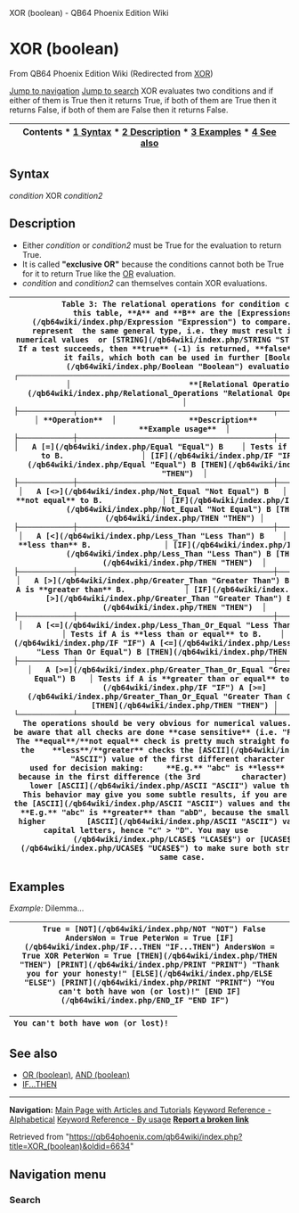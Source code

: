 


XOR (boolean) - QB64 Phoenix Edition Wiki








# XOR (boolean)



From QB64 Phoenix Edition Wiki
(Redirected from [XOR](/qb64wiki/index.php?title=XOR&redirect=no "XOR"))


[Jump to navigation](#mw-head)
[Jump to search](#searchInput)
XOR evaluates two conditions and if either of them is True then it returns True, if both of them are True then it returns False, if both of them are False then it returns False.


  






| Contents * [1 Syntax](#Syntax) * [2 Description](#Description) * [3 Examples](#Examples) * [4 See also](#See_also) |
| --- |


## Syntax


*condition* XOR *condition2*
  




## Description


* Either *condition* or *condition2* must be True for the evaluation to return True.
* It is called **"exclusive OR"** because the conditions cannot both be True for it to return True like the [OR](/qb64wiki/index.php/OR_(boolean) "OR (boolean)") evaluation.
* *condition* and *condition2* can themselves contain XOR evaluations.


  






| ```          Table 3: The relational operations for condition checking.   In this table, **A** and **B** are the [Expressions](/qb64wiki/index.php/Expression "Expression") to compare. Both must represent  the same general type, i.e. they must result into either numerical values  or [STRING](/qb64wiki/index.php/STRING "STRING") values. If a test succeeds, then **true** (-1) is returned, **false** (0)      if it fails, which both can be used in further [Boolean](/qb64wiki/index.php/Boolean "Boolean") evaluations.  ┌─────────────────────────────────────────────────────────────────────────┐  │                          **[Relational Operations](/qb64wiki/index.php/Relational_Operations "Relational Operations")**                          │  ├────────────┬───────────────────────────────────────────┬────────────────┤  │ **Operation**  │                **Description**                │ **Example usage**  │  ├────────────┼───────────────────────────────────────────┼────────────────┤  │   A [=](/qb64wiki/index.php/Equal "Equal") B    │ Tests if A is **equal** to B.                 │ [IF](/qb64wiki/index.php/IF "IF") A [=](/qb64wiki/index.php/Equal "Equal") B [THEN](/qb64wiki/index.php/THEN "THEN")  │  ├────────────┼───────────────────────────────────────────┼────────────────┤  │   A [<>](/qb64wiki/index.php/Not_Equal "Not Equal") B   │ Tests if A is **not equal** to B.             │ [IF](/qb64wiki/index.php/IF "IF") A [<>](/qb64wiki/index.php/Not_Equal "Not Equal") B [THEN](/qb64wiki/index.php/THEN "THEN") │  ├────────────┼───────────────────────────────────────────┼────────────────┤  │   A [<](/qb64wiki/index.php/Less_Than "Less Than") B    │ Tests if A is **less than** B.                │ [IF](/qb64wiki/index.php/IF "IF") A [<](/qb64wiki/index.php/Less_Than "Less Than") B [THEN](/qb64wiki/index.php/THEN "THEN")  │  ├────────────┼───────────────────────────────────────────┼────────────────┤  │   A [>](/qb64wiki/index.php/Greater_Than "Greater Than") B    │ Tests if A is **greater than** B.             │ [IF](/qb64wiki/index.php/IF "IF") A [>](/qb64wiki/index.php/Greater_Than "Greater Than") B [THEN](/qb64wiki/index.php/THEN "THEN")  │  ├────────────┼───────────────────────────────────────────┼────────────────┤  │   A [<=](/qb64wiki/index.php/Less_Than_Or_Equal "Less Than Or Equal") B   │ Tests if A is **less than or equal** to B.    │ [IF](/qb64wiki/index.php/IF "IF") A [<=](/qb64wiki/index.php/Less_Than_Or_Equal "Less Than Or Equal") B [THEN](/qb64wiki/index.php/THEN "THEN") │  ├────────────┼───────────────────────────────────────────┼────────────────┤  │   A [>=](/qb64wiki/index.php/Greater_Than_Or_Equal "Greater Than Or Equal") B   │ Tests if A is **greater than or equal** to B. │ [IF](/qb64wiki/index.php/IF "IF") A [>=](/qb64wiki/index.php/Greater_Than_Or_Equal "Greater Than Or Equal") B [THEN](/qb64wiki/index.php/THEN "THEN") │  └────────────┴───────────────────────────────────────────┴────────────────┘    The operations should be very obvious for numerical values. For strings    be aware that all checks are done **case sensitive** (i.e. "Foo" <> "foo").    The **equal**/**not equal** check is pretty much straight forward, but for the    **less**/**greater** checks the [ASCII](/qb64wiki/index.php/ASCII "ASCII") value of the first different character is                           used for decision making:     **E.g.** "abc" is **less** than "abd", because in the first difference (the 3rd         character) the "c" has a lower [ASCII](/qb64wiki/index.php/ASCII "ASCII") value than the "d".     This behavior may give you some subtle results, if you are not aware of                    the [ASCII](/qb64wiki/index.php/ASCII "ASCII") values and the written case:     **E.g.** "abc" is **greater** than "abD", because the small letters have higher         [ASCII](/qb64wiki/index.php/ASCII "ASCII") values than the capital letters, hence "c" > "D". You may use         [LCASE$](/qb64wiki/index.php/LCASE$ "LCASE$") or [UCASE$](/qb64wiki/index.php/UCASE$ "UCASE$") to make sure both strings have the same case.  ``` |
| --- |


  




## Examples


*Example:* Dilemma...





| ```   True = [NOT](/qb64wiki/index.php/NOT "NOT") False AndersWon = True PeterWon = True [IF](/qb64wiki/index.php/IF...THEN "IF...THEN") AndersWon = True XOR PeterWon = True [THEN](/qb64wiki/index.php/THEN "THEN") [PRINT](/qb64wiki/index.php/PRINT "PRINT") "Thank you for your honesty!" [ELSE](/qb64wiki/index.php/ELSE "ELSE") [PRINT](/qb64wiki/index.php/PRINT "PRINT") "You can't both have won (or lost)!" [END IF](/qb64wiki/index.php/END_IF "END IF")   ``` |
| --- |




| ``` You can't both have won (or lost)!  ``` |
| --- |


  




## See also


* [OR (boolean)](/qb64wiki/index.php/OR_(boolean) "OR (boolean)"), [AND (boolean)](/qb64wiki/index.php/AND_(boolean) "AND (boolean)")
* [IF...THEN](/qb64wiki/index.php/IF...THEN "IF...THEN")


  






---


**Navigation:**
[Main Page with Articles and Tutorials](/qb64wiki/index.php/Main_Page "Main Page")
[Keyword Reference - Alphabetical](/qb64wiki/index.php/Keyword_Reference_-_Alphabetical "Keyword Reference - Alphabetical")
[Keyword Reference - By usage](/qb64wiki/index.php/Keyword_Reference_-_By_usage "Keyword Reference - By usage")
**[Report a broken link](https://qb64phoenix.com/forum/showthread.php?tid=2800)**  





Retrieved from "<https://qb64phoenix.com/qb64wiki/index.php?title=XOR_(boolean)&oldid=6634>"




## Navigation menu








### Search





















